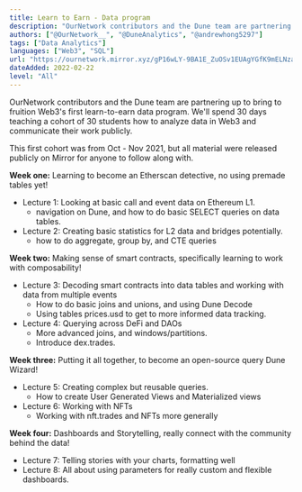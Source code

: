 ```yaml
---
title: Learn to Earn - Data program
description: "OurNetwork contributors and the Dune team are partnering up to bring to fruition Web3's first learn-to-earn data program"
authors: ["@OurNetwork__", "@DuneAnalytics", "@andrewhong5297"]
tags: ["Data Analytics"]
languages: ["Web3", "SQL"]
url: "https://ournetwork.mirror.xyz/gP16wLY-9BA1E_ZuOSv1EUAgYGfK9mELNza8cfgMWPQ"
dateAdded: 2022-02-22
level: "All"
---
```


OurNetwork contributors and the Dune team are partnering up to bring to fruition Web3's first learn-to-earn data program. We'll spend 30 days teaching a cohort of 30 students how to analyze data in Web3 and communicate their work publicly.

This first cohort was from Oct - Nov 2021, but all material were released publicly on Mirror for anyone to follow along with. 

**Week one:** Learning to become an Etherscan detective, no using premade tables yet!

- Lecture 1: Looking at basic call and event data on Ethereum L1.
  - navigation on Dune, and how to do basic SELECT queries on data tables.
- Lecture 2: Creating basic statistics for L2 data and bridges potentially.
  - how to do aggregate, group by, and CTE queries

**Week two:** Making sense of smart contracts, specifically learning to work with composability!

- Lecture 3: Decoding smart contracts into data tables and working with data from multiple events
  - How to do basic joins and unions, and using Dune Decode
  - Using tables prices.usd to get to more informed data tracking.
- Lecture 4: Querying across DeFi and DAOs
  - More advanced joins, and windows/partitions.
  - Introduce dex.trades.

**Week three:** Putting it all together, to become an open-source query Dune Wizard!

- Lecture 5: Creating complex but reusable queries.
  - How to create User Generated Views and Materialized views
- Lecture 6: Working with NFTs
  - Working with nft.trades and NFTs more generally

**Week four:** Dashboards and Storytelling, really connect with the community behind the data!

- Lecture 7: Telling stories with your charts, formatting well
- Lecture 8: All about using parameters for really custom and flexible dashboards.
